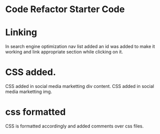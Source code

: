 # Code Refactor Starter Code
# Linking
In search engine optimization nav list added an id was added to make it working and link appropriate section while clicking on it.
# CSS added.
CSS added in social media marketting div content.
CSS added in social media marketting img.

# css formatted
CSS is formatted accordingly and added comments over css files.
